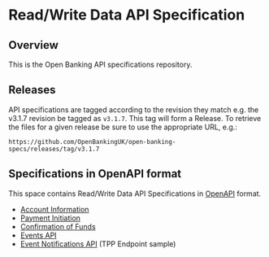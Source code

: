 # Read/Write Data API Specification

## Overview

This is the Open Banking API specifications repository.

## Releases

API specifications are tagged according to the revision they match e.g. the v3.1.7 revision be tagged as `v3.1.7`. This tag will form a Release. To retrieve the files for a given release be sure to use the appropriate URL, e.g.:

```https://github.com/OpenBankingUK/open-banking-specs/releases/tag/v3.1.7```

## Specifications in OpenAPI format

This space contains Read/Write Data API Specifications in [OpenAPI](https://github.com/OAI/OpenAPI-Specification#the-openapi-specification) format.

- [Account Information](./dist/openapi/account-info-openapi.yaml)
- [Payment Initiation](./dist/openapi/payment-initiation-openapi.yaml)
- [Confirmation of Funds](./dist/openapi/confirmation-funds-openapi.yaml)
- [Events API](./dist/openapi/events-openapi.yaml)
- [Event Notifications API](./dist/openapi/event-notifications-openapi.yam) (TPP Endpoint sample)